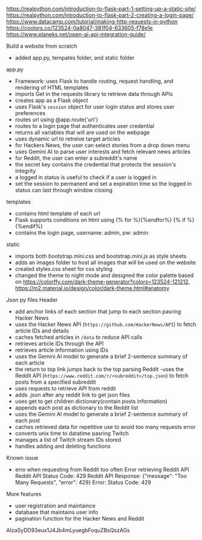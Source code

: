 https://realpython.com/introduction-to-flask-part-1-setting-up-a-static-site/
https://realpython.com/introduction-to-flask-part-2-creating-a-login-page/
https://www.datacamp.com/tutorial/making-http-requests-in-python
https://coolors.co/123524-0a8047-381f04-633605-f78e1e
https://www.planeks.net/open-ai-api-integration-guide/

Build a website from scratch
- added app.py, tempates folder, and static folder

app.py
- Framework: uses Flask to handle routing, request handling, and rendering of HTML templates
- imports Get in the requests library to retrieve data through APIs
- creates app as a Flask object
- uses Flask's `session` object for user login status and stores user preferences
- routes url using @app.route('url')
- routes to a login page that authenticates user credential
- returns all variables that will are used on the webpage
- uses dynamic url to retreive target articles
- for Hackers News, the user can select stories from a drop down menu
- uses Gemini AI to parse user interests and fetch relevant news articles
- for Reddit, the user can enter a subreddit's name
- the secret key contains the credential that protects the session's integrity
- a logged in status is useful to check if a user is logged in
- set the session to permanent and set a expiration time so the logged in status can last through window closing

templates
- contains html template of each url
- Flask supports conditions on html using {% for  %}{%endfor%} {% if  %}{%endif%}
- contains the login page, username: admin, pw: admin

static
- imports both bootstrap.mini.css and bootstrap.mini.js as style sheets
- adds an images folder to host all images that will be used on the website
- created styles.css sheet for css styling
- changed the theme to night mode and designed the color palette based on https://colorffy.com/dark-theme-generator?colors=123524-121212, https://m2.material.io/design/color/dark-theme.html#anatomy

Json py files
Header
- add anchor links of each section that jump to each section
pasring Hacker News
- uses the Hacker News API (`https://github.com/HackerNews/API`) to fetch article IDs and details
- caches fetched articles in `/data` to reduce API calls
- retrieves article IDs through the API
- retrieves article information using IDs
- uses the Gemini AI model to generate a brief 2-sentence summary of each article 
- the return to top link jumps back to the top
parsing Reddit
-uses the Reddit API (`https://www.reddit.com/r/<subreddit>/top.json`) to fetch posts from a specified subreddit
- uses requests to retrieve API from reddit
- adds .json after any reddit link to get json files
- uses get to get children dictionary(contain posts information)
- appends each post as dictionary to the Reddit list
- uses the Gemini AI model to generate a brief 2-sentence summary of each post
- caches retrieved data for repetitive use to avoid too many requests error
- converts unix time to datatime
pasring Twitch
- manages a list of Twitch stream IDs stored
- handles adding and deleting functions

Known issue
- erro when requesting from Reddit too often
Error retrieving Reddit API
Reddit API Status Code: 429
Reddit API Response: {"message": "Too Many Requests", "error": 429}
Error: Status Code: 429

More features
- user registration and maintaince
- database that maintains user info
- pagination function for the Hacker News and Reddit

AIzaSyDD93eux1J4Jb4mLyuegbFoquZBsQszAGs
